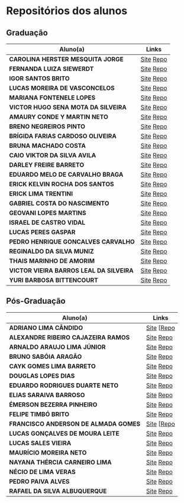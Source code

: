 # Repositórios dos alunos

## Graduação 

<table width="100%">
  <thead>
    <tr>
      <th>Aluno(a)</th>
      <th>Links</th>
    </tr>
  </thead>
  <tbody>
    <tr>
      <td><b>CAROLINA HERSTER MESQUITA JORGE</b></td>
      <td><a href="https://carolhmj.github.io/datavis-course">Site</a> <a href="https://github.com/carolhmj/datavis-course">Repo</a></td>
    </tr>
    <tr>
      <td><b>FERNANDA LUIZA SIEWERDT</b></td>
      <td><a href="https://siewerdt.github.io/datavis-course/">Site</a> <a href="https://github.com/siewerdt/datavis-course">Repo</a></td>
    </tr>
    <tr>
      <td><b>IGOR SANTOS BRITO</b></td>
      <td><a href="https://igorsbrito.github.io/datavis-course/">Site</a> <a href="https://github.com/igorsbrito/datavis-course">Repo</a></td>
    </tr>
    <tr>
      <td><b>LUCAS MOREIRA DE VASCONCELOS</b></td>
      <td><a href="https://lucasvasconcelos8.github.io/datavis-course/">Site</a> <a href="https://github.com/lucasvasconcelos8/datavis-course">Repo</a></td>
    </tr>
    <tr>
      <td><b>MARIANA FONTENELE LOPES</b></td>
      <td><a href="https://marianafl.github.io/ufcvisdata/">Site</a> <a href="https://github.com/MarianaFL/ufcvisdata">Repo</a></td>
    </tr>
    <tr>
      <td><b>VICTOR HUGO SENA MOTA DA SILVEIRA</b></td>
      <td><a href="https://hugosena1.github.io/datavis-course/">Site</a> <a href="https://github.com/hugosena1/datavis-course">Repo</a></td>
    </tr>
    <tr>
      <td><b>AMAURY CONDE Y MARTIN NETO</b></td>
      <td><a href="https://amaurymartin.github.io/datavis-course/">Site</a> <a href="https://github.com/amaurymartin/datavis-course">Repo</a></td>
    </tr>
    <tr>
      <td><b>BRENO NEGREIROS PINTO</b></td>
      <td><a href="https://brenonp23.github.io/datavis-course/">Site</a> <a href="https://github.com/Brenonp23/datavis-course">Repo</a></td>
    </tr>
    <tr>
      <td><b>BRÍGIDA FARIAS CARDOSO OLIVEIRA</b></td>
      <td><a href="https://bri1409.github.io/datavis-course/">Site</a> <a href="https://github.com/bri1409/datavis-course">Repo</a></td>
    </tr>
    <tr>
      <td><b>BRUNA MACHADO COSTA</b></td>
      <td><a href="https://buumachado.github.io/datavis-course/">Site</a> <a href="https://github.com/buumachado/datavis-course">Repo</a></td>
    </tr>
    <tr>
      <td><b>CAIO VIKTOR DA SILVA AVILA</b></td>
      <td><a href="https://caioviktor.github.io/datavis-course/">Site</a> <a href="https://github.com/CaioViktor/datavis-course">Repo</a></td>
    </tr>
    <tr>
      <td><b>DARLEY FREIRE BARRETO</b></td>
      <td><a href="https://darleybarreto.github.io/datavis-course/">Site</a> <a href="https://github.com/darleybarreto/datavis-course/">Repo</a></td>
    </tr>
    <tr>
      <td><b>EDUARDO MELO DE CARVALHO BRAGA</b></td>
      <td><a href="https://eduardom4020.github.io/datavis-course/">Site</a> <a href="https://github.com/eduardom4020/datavis-course">Repo</a></td>
    </tr>
    <tr>
      <td><b>ERICK KELVIN ROCHA DOS SANTOS</b></td>
      <td><a href="https://erickkelvin.github.io/datavis-course/">Site</a> <a href="https://github.com/erickkelvin/datavis-course/">Repo</a></td>
    </tr>
    <tr>
      <td><b>ERICK LIMA TRENTINI</b></td>
      <td><a href="https://archangel777.github.io/datavis-course/">Site</a> <a href="https://github.com/archangel777/datavis-course">Repo</a></td>
    </tr>
    <tr>
      <td><b>GABRIEL COSTA DO NASCIMENTO</b></td>
      <td><a href="https://gabriel-cdn.github.io/datavis-course/">Site</a> <a href="https://github.com/Gabriel-cdn/datavis-course">Repo</a></td>
    </tr>
    <tr>
      <td><b>GEOVANI LOPES MARTINS</b></td>
      <td><a href="https://geovanimartins.github.io/datavis-course/">Site</a> <a href="https://github.com/geovanimartins/datavis-course/">Repo</a></td>
    </tr>
    <tr>
      <td><b>ISRAEL DE CASTRO VIDAL</b></td>
      <td><a href="https://israelcvidal.github.io/datavis-course/">Site</a> <a href="https://github.com/israelcvidal/datavis-course">Repo</a></td>
    </tr>
    <tr>
      <td><b>LUCAS PERES GASPAR</b></td>
      <td><a href="https://lucaspg96.github.io/datavis-course/">Site</a> <a href="https://github.com/lucaspg96/datavis-course">Repo</a></td>
    </tr>
    <tr>
      <td><b>PEDRO HENRIQUE GONCALVES CARVALHO</b></td>
      <td><a href="https://phrfo.github.io/datavis-course/">Site</a> <a href="http://www.github.com/pHrfo/datavis-course/">Repo</a></td>
    </tr>
    <tr>
      <td><b>REGINALDO DA SILVA MUNIZ</b></td>
      <td><a href="https://reginaldomuniz.github.io/datavis-course/">Site</a> <a href="https://github.com/reginaldomuniz">Repo</a></td>
    </tr>
    <tr>
      <td><b>THAIS MARINHO DE AMORIM</b></td>
      <td><a href="https://thasmarinho.github.io/datavis-course/">Site</a> <a href="https://github.com/thasmarinho/datavis-course/">Repo</a></td>
    </tr>
    <tr>
      <td><b>VICTOR VIEIRA BARROS LEAL DA SILVEIRA</b></td>
      <td><a href="https://victorblsilveira.github.io/datavis-course/">Site</a> <a href="https://github.com/Victorblsilveira/datavis-course">Repo</a></td>
    </tr>
    <tr>
      <td><b>YURI BARBOSA BITTENCOURT</b></td>
      <td><a href="https://yuribtt.github.io/datavis-course/">Site</a> <a href="https://github.com/yuribtt/datavis-course">Repo</a></td>
    </tr>
</tbody>
</table>


## Pós-Graduação

<table width="100%">
  <thead>
    <tr>
      <th>Aluno(a)</th>
      <th>Links</th>
    </tr>
  </thead>
  <tbody>
    <tr>
      <td><b>ADRIANO LIMA CÂNDIDO</b></td>
      <td><a href="https://kelvezu55.github.io/datavis-course/">Site</a> [<a href="https://github.com/kelvezu55/datavis-course/">Repo</a></td>
    </tr>
    <tr>
      <td><b>ALEXANDRE RIBEIRO CAJAZEIRA RAMOS</b></td>
      <td><a href="https://alexandrecajamos.github.io/datavis-course/">Site</a> <a href="https://github.com/Alexandrecajamos/datavis-course">Repo</a></td>
    </tr>
    <tr>
      <td><b>ARNALDO ARAUJO LIMA JÚNIOR</b></td>
      <td><a href="https://arnaldoljr.github.io/datavis-course/">Site</a> <a href="https://github.com/arnaldoljr/datavis-course">Repo</a></td>
    </tr>
     <tr>
      <td><b>BRUNO SABÓIA ARAGÃO</b></td>
      <td><a href="https://aragaobs.github.io/datavis--course/">Site</a> <a href="https://github.com/aragaobs/datavis--course/">Repo</a></td>
    </tr>
     <tr>
      <td><b>CAYK GOMES LIMA BARRETO</b></td>
      <td><a href="https://cayk.github.io/datavis-course/">Site</a> <a href="https://github.com/Cayk/datavis-course">Repo</a></td>
    </tr>
     <tr>
      <td><b>DOUGLAS LOPES DIAS</b></td>
      <td><a href="https://dldouglaslopes.github.io/datavis-course/">Site</a> <a href="https://github.com/dldouglaslopes/datavis-course">Repo</a></td>
    </tr>
     <tr>
      <td><b>EDUARDO RODRIGUES DUARTE NETO</b></td>
      <td><a href="https://edurdneto.github.io/datavis-course/">Site</a> <a href="https://github.com/edurdneto/datavis-course/">Repo</a></td>
    </tr>
    <tr>
      <td><b>ELIAS SARAIVA BARROSO</b></td>
      <td><a href="https://elias-barroso.github.io/datavis-course/">Site</a> <a href="https://github.com/elias-barroso/datavis-course">Repo</a></td>
    </tr>
    <tr>
      <td><b>ÉMERSON BEZERRA PINHEIRO</b></td>
      <td><a href="https://emersonbie.github.io/datavis-course/">Site</a> <a href="https://github.com/emersonbie/datavis-course/">Repo</a></td>
    </tr>
     <tr>
      <td><b>FELIPE TIMBÓ BRITO</b></td>
      <td><a href="https://felipetimbo.github.io/datavis-course/">Site</a> <a href="https://github.com/felipetimbo/datavis-course/">Repo</a></td>
    </tr>
     <tr>
      <td><b>FRANCISCO ANDERSON DE ALMADA GOMES</b></td>
      <td><a href="https://andersonalmada.github.io/datavis-course/">Site</a> [<a href="https://github.com/andersonalmada/datavis-course">Repo</a></td>
    </tr>
     <tr>
      <td><b>LUCAS GONÇALVES DE MOURA LEITE</b></td>
      <td><a href="https://lucasgml.github.io/datavis-course/">Site</a> <a href="https://github.com/lucasgml/datavis-course/">Repo</a></td>
    </tr>
     <tr>
      <td><b>LUCAS SALES VIEIRA</b></td>
      <td><a href="https://lucassales.github.io/datavis-course/">Site</a> <a href="https://github.com/LucasSales/datavis-course">Repo</a></td>
    </tr>
     <tr>
      <td><b>MAURÍCIO MOREIRA NETO</b></td>
      <td><a href="https://maumneto.github.io/datavis-course">Site</a> <a href="https://github.com/maumneto/datavis-course">Repo</a></td>
    </tr>
     <tr>
      <td><b>NAYANA THÉRCIA CARNEIRO LIMA</b></td>
      <td><a href="https://nayanatcl.github.io/datavis-course/">Site</a> <a href="https://github.com/nayanatcl/datavis-course">Repo</a></td>
    </tr>
     <tr>
      <td><b>NÉCIO DE LIMA VERAS</b></td>
      <td><a href="https://necioveras.github.io/datavis-course/">Site</a> <a href="https://github.com/necioveras/datavis-course">Repo</a></td>
    </tr>
     <tr>
      <td><b>PEDRO PAIVA ALVES</b></td>
      <td><a href="https://pedropaiva00.github.io/datavis-course/">Site</a> <a href="https://github.com/pedropaiva00/datavis-course">Repo</a></td>
    </tr>
     <tr>
      <td><b>RAFAEL DA SILVA ALBUQUERQUE</b></td>
      <td><a href="https://rafaelsilvaalbuquerque.github.io/datavis-course/">Site</a> <a href="https://github.com/RafaelSilvaAlbuquerque/datavis-course">Repo</a></td>
    </tr>
    </tbody>
</table>